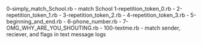 0-simply_match_School.rb - match School
1-repetition_token_0.rb - 
2-repetition_token_1.rb - 
3-repetition_token_2.rb - 
4-repetition_token_3.rb - 
5-beginning_and_end.rb - 
6-phone_number.rb - 
7-OMG_WHY_ARE_YOU_SHOUTING.rb - 
100-textme.rb - match sender, reciever, and flags in text message logs
